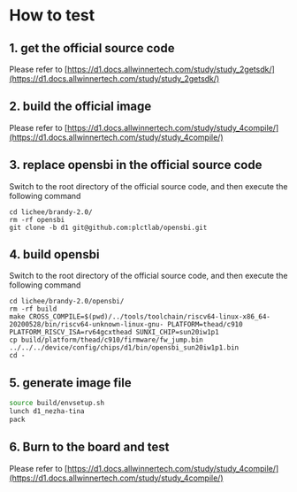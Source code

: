 # How to test

## 1. get the official source code

Please refer to  [https://d1.docs.allwinnertech.com/study/study_2getsdk/](https://d1.docs.allwinnertech.com/study/study_2getsdk/)

## 2. build the official image

Please refer to [https://d1.docs.allwinnertech.com/study/study_4compile/](https://d1.docs.allwinnertech.com/study/study_4compile/)

## 3. replace opensbi in the official source code

Switch to the root directory of the official source code, and then execute the following command

```shell
cd lichee/brandy-2.0/
rm -rf opensbi
git clone -b d1 git@github.com:plctlab/opensbi.git
```

## 4. build opensbi

Switch to the root directory of the official source code, and then execute the following command

```shell
cd lichee/brandy-2.0/opensbi/
rm -rf build
make CROSS_COMPILE=$(pwd)/../tools/toolchain/riscv64-linux-x86_64-20200528/bin/riscv64-unknown-linux-gnu- PLATFORM=thead/c910 PLATFORM_RISCV_ISA=rv64gcxthead SUNXI_CHIP=sun20iw1p1
cp build/platform/thead/c910/firmware/fw_jump.bin ../../../device/config/chips/d1/bin/opensbi_sun20iw1p1.bin
cd -
```

## 5. generate image file

```bash
source build/envsetup.sh
lunch d1_nezha-tina
pack
```

## 6. Burn to the board and test

Please refer to [https://d1.docs.allwinnertech.com/study/study_4compile/](https://d1.docs.allwinnertech.com/study/study_4compile/)

